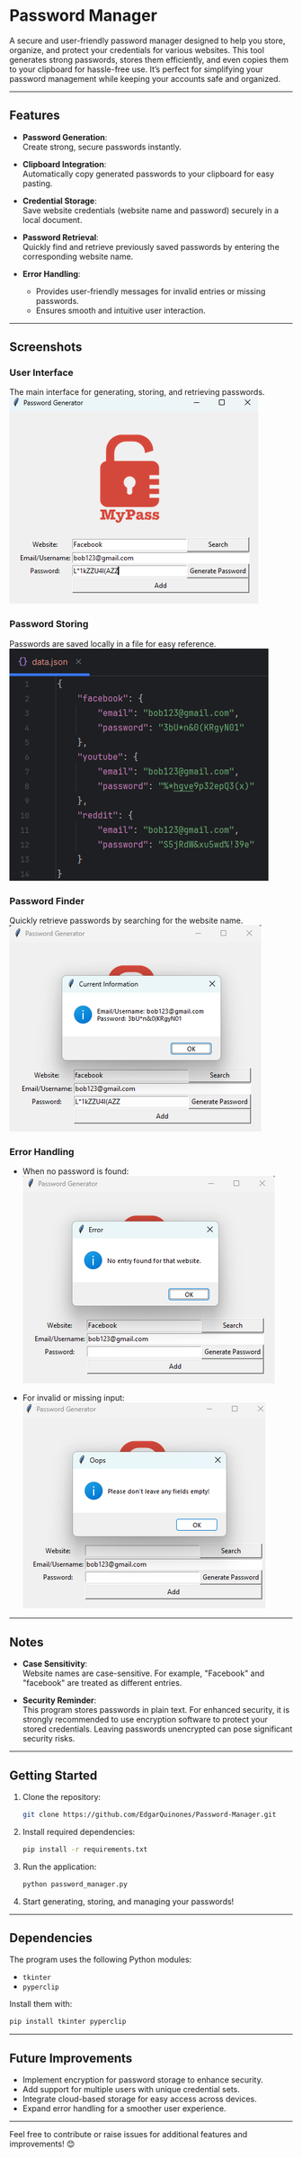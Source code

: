 # **Password Manager**  

A secure and user-friendly password manager designed to help you store, organize, and protect your credentials for various websites. This tool generates strong passwords, stores them efficiently, and even copies them to your clipboard for hassle-free use. It’s perfect for simplifying your password management while keeping your accounts safe and organized.  

---

## **Features**  

- **Password Generation**:  
  Create strong, secure passwords instantly.  

- **Clipboard Integration**:  
  Automatically copy generated passwords to your clipboard for easy pasting.  

- **Credential Storage**:  
  Save website credentials (website name and password) securely in a local document.  

- **Password Retrieval**:  
  Quickly find and retrieve previously saved passwords by entering the corresponding website name.  

- **Error Handling**:  
  - Provides user-friendly messages for invalid entries or missing passwords.  
  - Ensures smooth and intuitive user interaction.  

---

## **Screenshots**  

### **User Interface**  
The main interface for generating, storing, and retrieving passwords.  
![User Interface](https://github.com/EdgarQuinones/Password-Manager/blob/main/Images/UI.png)  

### **Password Storing**  
Passwords are saved locally in a file for easy reference.  
![Password Storing](https://github.com/EdgarQuinones/Password-Manager/blob/main/Images/Password%20File.png)  

### **Password Finder**  
Quickly retrieve passwords by searching for the website name.  
![Password Finder](https://github.com/EdgarQuinones/Password-Manager/blob/main/Images/Password%20Found.png)  

### **Error Handling**  

- When no password is found:  
  ![No Password Found](https://github.com/EdgarQuinones/Password-Manager/blob/main/Images/No%20Password%20Found.png)  

- For invalid or missing input:  
  ![Invalid Entry](https://github.com/EdgarQuinones/Password-Manager/blob/main/Images/Invalid%20Entry.png)  

---

## **Notes**  

- **Case Sensitivity**:  
  Website names are case-sensitive. For example, "Facebook" and "facebook" are treated as different entries.  

- **Security Reminder**:  
  This program stores passwords in plain text. For enhanced security, it is strongly recommended to use encryption software to protect your stored credentials. Leaving passwords unencrypted can pose significant security risks.  

---

## **Getting Started**  

1. Clone the repository:  
   ```bash  
   git clone https://github.com/EdgarQuinones/Password-Manager.git  
   ```  

2. Install required dependencies:  
   ```bash  
   pip install -r requirements.txt  
   ```  

3. Run the application:  
   ```bash  
   python password_manager.py  
   ```  

4. Start generating, storing, and managing your passwords!  

---

## **Dependencies**  

The program uses the following Python modules:  

- `tkinter`  
- `pyperclip`  

Install them with:  
```bash  
pip install tkinter pyperclip  
```  

---

## **Future Improvements**  

- Implement encryption for password storage to enhance security.  
- Add support for multiple users with unique credential sets.  
- Integrate cloud-based storage for easy access across devices.  
- Expand error handling for a smoother user experience.  

---

Feel free to contribute or raise issues for additional features and improvements! 😊  
